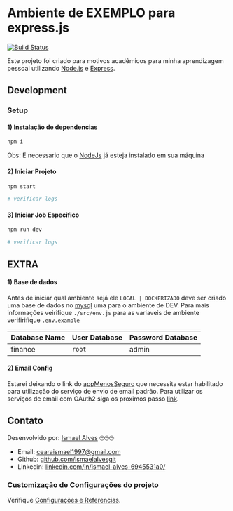# Ambiente de EXEMPLO para express.js
[![Build Status](https://app.travis-ci.com/ismaelalvesgit/node-express-example.svg?branch=master)](https://app.travis-ci.com/ismaelalvesgit/node-express-example)

Este projeto foi criado para motivos acadêmicos para minha aprendizagem pessoal
utilizando [Node.js](https://nodejs.org/en/) e [Express](https://expressjs.com/pt-br/).

## Development

### Setup

#### 1) Instalação de dependencias
``` sh
npm i 
```
Obs: E necessario que o [NodeJs](https://nodejs.org/en/) já esteja instalado em sua máquina

#### 2) Iniciar Projeto
``` sh
npm start

# verificar logs
```

#### 3) Iniciar Job Especifico
``` sh
npm run dev

# verificar logs
```

## EXTRA
#### 1) Base de dados
Antes de iniciar qual ambiente sejá ele `LOCAL | DOCKERIZADO` deve ser criado uma base de dados no [mysql](https://www.mysql.com/) uma para o 
ambiente de DEV. Para mais informações veirifique `./src/env.js` para as variaveis de ambiente verifirifique `.env.example`

Database Name | User Database | Password Database
--------------|---------------|------------------
finance       |    `root`     | admin

#### 2) Email Config
Estarei deixando o link do [appMenosSeguro](https://myaccount.google.com/u/2/lesssecureapps) que necessita estar 
habilitado para utilização do serviço de envio de email padrão. Para utilizar os serviços de email com OAuth2 siga 
os proximos passo [link](https://dev.to/chandrapantachhetri/sending-emails-securely-using-node-js-nodemailer-smtp-gmail-and-oauth2-g3a).

## Contato
Desenvolvido por: [Ismael Alves](https://github.com/ismaelalvesgit) 🤓🤓🤓

* Email: [cearaismael1997@gmail.com](mailto:cearaismael1997@gmail.com) 
* Github: [github.com/ismaelalvesgit](https://github.com/ismaelalvesgit)
* Linkedin: [linkedin.com/in/ismael-alves-6945531a0/](https://www.linkedin.com/in/ismael-alves-6945531a0/)

### Customização de Configurações do projeto
Verifique [Configurações e Referencias](https://www.npmjs.com/package/cron).
